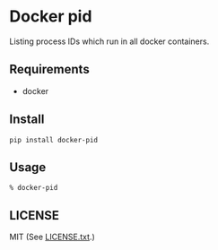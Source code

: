 # Docker pid

Listing process IDs which run in all docker containers.

## Requirements

- docker

## Install

```
pip install docker-pid
```

## Usage

```
% docker-pid
```

## LICENSE

MIT (See [LICENSE.txt](/LICENSE.txt).)

